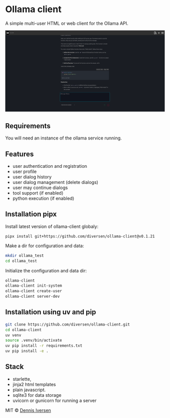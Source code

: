 # Ollama client

A simple multi-user HTML or web client for the Ollama API.

[![ollama-client](docs/screenshot.png)](docs/screenshot.png)

## Requirements

You will need an instance of the ollama service running.

## Features

* user authentication and registration
* user profile
* user dialog history
* user dialog management (delete dialogs)
* user may continue dialogs
* tool support (if enabled)
* python execution (if enabled)

## Installation pipx

Install latest version of ollama-client globaly:

<!-- LATEST-VERSION-PIPX -->
	pipx install git+https://github.com/diversen/ollama-client@v0.1.21

Make a dir for configuration and data:

```bash
mkdir ollama_test
cd ollama_test
```

Initialize the configuration and data dir:

```bash
ollama-client
ollama-client init-system
ollama-client create-user
ollama-client server-dev
```

## Installation using uv and pip

```bash
git clone https://github.com/diversen/ollama-client.git
cd ollama-client
uv venv
source .venv/bin/activate
uv pip install -r requirements.txt
uv pip install -e .
```

## Stack

* starlette, 
* jinja2 html templates
* plain javascript.
* sqlite3 for data storage
* uvicorn or gunicorn for running a server

MIT © [Dennis Iversen](https://github.com/diversen)
